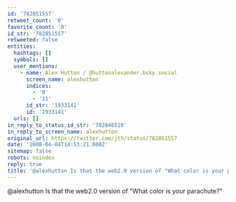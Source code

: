 ```yaml
---
id: '782851557'
retweet_count: '0'
favorite_count: '0'
id_str: '782851557'
retweeted: false
entities:
  hashtags: []
  symbols: []
  user_mentions:
    - name: Alex Hutton / @huttonalexander.bsky.social
      screen_name: alexhutton
      indices:
        - '0'
        - '11'
      id_str: '1933141'
      id: '1933141'
  urls: []
in_reply_to_status_id_str: '782846510'
in_reply_to_screen_name: alexhutton
original_url: https://twitter.com/jth/status/782851557
date: '2008-04-04T14:53:21.000Z'
sitemap: false
robots: noindex
reply: true
title: '@alexhutton Is that the web2.0 version of "What color is your parachute?"'
---
```


@alexhutton Is that the web2.0 version of "What color is your parachute?"